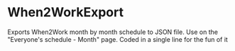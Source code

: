 # When2WorkExport
Exports When2Work month by month schedule to JSON file. Use on the "Everyone's schedule - Month" page. Coded in a single line for the fun of it
